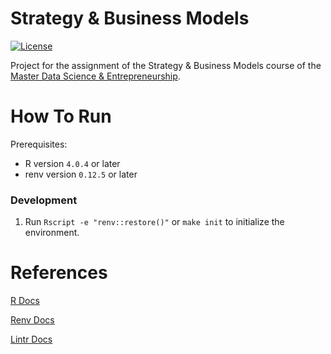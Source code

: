 # Strategy & Business Models
[![License](https://img.shields.io/github/license/jads-master-team-1/sbm)](https://github.com/jads-master-team-1/sbm/blob/master/LICENSE)

Project for the assignment of the Strategy & Business Models course of the [Master Data Science & Entrepreneurship](https://www.jads.nl/education/master-data-science-entrepreneurship/).

# How To Run

Prerequisites:
* R version ```4.0.4``` or later
* renv version ```0.12.5``` or later

### Development

1. Run ```Rscript -e "renv::restore()"``` or ```make init``` to initialize the environment.

# References

[R Docs](https://cran.r-project.org/doc/manuals/r-release/R-intro.html)

[Renv Docs](https://rstudio.github.io/renv/index.html)

[Lintr Docs](https://github.com/jimhester/lintr)
